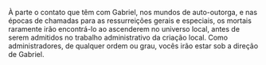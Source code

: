 ﻿À parte o contato que têm com Gabriel, nos mundos de auto-outorga, e nas épocas de chamadas para as ressurreições gerais e especiais, os mortais raramente irão encontrá-lo ao ascenderem no universo local, antes de serem admitidos no trabalho administrativo da criação local. Como administradores, de qualquer ordem ou grau, vocês irão estar sob a direção de Gabriel.